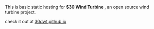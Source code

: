 This is basic static hosting for **$30 Wind Turbine** , an open source wind turbine project. 

check it out at [30dwt.github.io](http://30dwt.github.oi)
